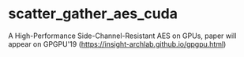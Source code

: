# scatter_gather_aes_cuda
A High-Performance Side-Channel-Resistant AES on GPUs, paper will appear on GPGPU'19 (https://insight-archlab.github.io/gpgpu.html)

